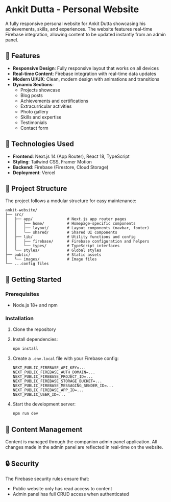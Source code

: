 # Ankit Dutta - Personal Website

A fully responsive personal website for Ankit Dutta showcasing his achievements, skills, and experiences. The website features real-time Firebase integration, allowing content to be updated instantly from an admin panel.

## 🎯 Features

- **Responsive Design**: Fully responsive layout that works on all devices
- **Real-time Content**: Firebase integration with real-time data updates
- **Modern UI/UX**: Clean, modern design with animations and transitions
- **Dynamic Sections**:
  - Projects showcase
  - Blog posts
  - Achievements and certifications
  - Extracurricular activities
  - Photo gallery
  - Skills and expertise
  - Testimonials
  - Contact form

## 🔧 Technologies Used

- **Frontend**: Next.js 14 (App Router), React 18, TypeScript
- **Styling**: Tailwind CSS, Framer Motion
- **Backend**: Firebase (Firestore, Cloud Storage)
- **Deployment**: Vercel

## 📁 Project Structure

The project follows a modular structure for easy maintenance:

```
ankit-website/
├── src/
│   ├── app/               # Next.js app router pages
│   │   ├── home/          # Homepage-specific components
│   │   ├── layout/        # Layout components (navbar, footer)
│   │   └── shared/        # Shared UI components
│   ├── lib/               # Utility functions and config
│   │   ├── firebase/      # Firebase configuration and helpers
│   │   └── types/         # TypeScript interfaces
│   └── styles/            # Global styles
├── public/                # Static assets
│   └── images/            # Image files
└── ...config files
```

## 🚀 Getting Started

### Prerequisites

- Node.js 18+ and npm

### Installation

1. Clone the repository
2. Install dependencies:
   ```bash
   npm install
   ```
3. Create a `.env.local` file with your Firebase config:
   ```
   NEXT_PUBLIC_FIREBASE_API_KEY=...
   NEXT_PUBLIC_FIREBASE_AUTH_DOMAIN=...
   NEXT_PUBLIC_FIREBASE_PROJECT_ID=...
   NEXT_PUBLIC_FIREBASE_STORAGE_BUCKET=...
   NEXT_PUBLIC_FIREBASE_MESSAGING_SENDER_ID=...
   NEXT_PUBLIC_FIREBASE_APP_ID=...
   NEXT_PUBLIC_USER_ID=...
   ```

4. Start the development server:
   ```bash
   npm run dev
   ```

## 📝 Content Management

Content is managed through the companion admin panel application. All changes made in the admin panel are reflected in real-time on the website.

## 🔒 Security

The Firebase security rules ensure that:
- Public website only has read access to content
- Admin panel has full CRUD access when authenticated
